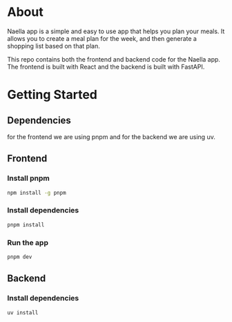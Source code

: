 # About
Naella app is a simple and easy to use app that helps you plan your meals. It allows you to create a meal plan for the week, and then generate a shopping list based on that plan.

This repo contains both the frontend and backend code for the Naella app. The frontend is built with React and the backend is built with FastAPI. 

# Getting Started
## Dependencies
for the frontend we are using pnpm and for the backend we are using uv.
## Frontend
### Install pnpm
```bash
npm install -g pnpm
```
### Install dependencies
```bash
pnpm install
```
### Run the app
```bash
pnpm dev
```
## Backend
### Install dependencies
```bash
uv install
```